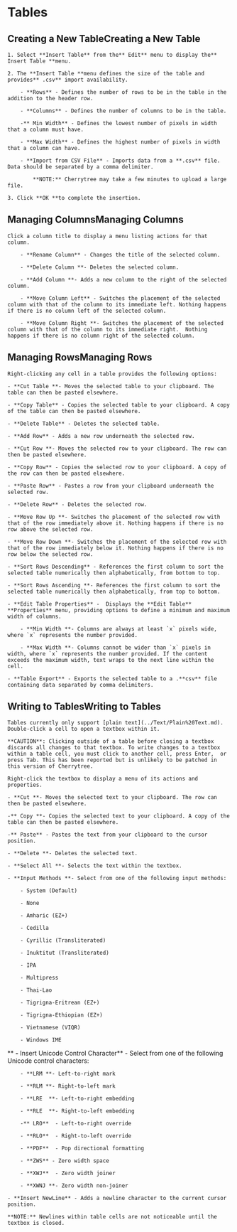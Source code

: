 
# Tables


 ## Creating a New TableCreating a New Table

	1. Select **Insert Table** from the** Edit** menu to display the** Insert Table **menu.

	2. The **Insert Table **menu defines the size of the table and provides** .csv** import availability.
	
		- **Rows** - Defines the number of rows to be in the table in the addition to the header row.

		- **Columns** - Defines the number of columns to be in the table.

		-** Min Width** - Defines the lowest number of pixels in width that a column must have.

		- **Max Width** - Defines the highest number of pixels in width that a column can have.

		- **Import from CSV File** - Imports data from a **.csv** file. Data should be separated by a comma delimiter.
		
			**NOTE:** Cherrytree may take a few minutes to upload a large file.

	3. Click **OK **to complete the insertion.


 ## Managing ColumnsManaging Columns

	Click a column title to display a menu listing actions for that column.

		- **Rename Column** - Changes the title of the selected column.

		- **Delete Column **- Deletes the selected column.

		- **Add Column **- Adds a new column to the right of the selected column.

		- **Move Column Left** - Switches the placement of the selected column with that of the column to its immediate left. Nothing happens if there is no column left of the selected column.

		- **Move Column Right **- Switches the placement of the selected column with that of the column to its immediate right.  Nothing happens if there is no column right of the selected column.

  ## Managing RowsManaging Rows

	Right-clicking any cell in a table provides the following options:

	- **Cut Table **- Moves the selected table to your clipboard. The table can then be pasted elsewhere.

	- **Copy Table** - Copies the selected table to your clipboard. A copy of the table can then be pasted elsewhere.

	- **Delete Table** - Deletes the selected table.

	- **Add Row** - Adds a new row underneath the selected row.

	- **Cut Row **- Moves the selected row to your clipboard. The row can then be pasted elsewhere.

	- **Copy Row** - Copies the selected row to your clipboard. A copy of the row can then be pasted elsewhere.

	- **Paste Row** - Pastes a row from your clipboard underneath the selected row.

	- **Delete Row** - Deletes the selected row.

	- **Move Row Up **- Switches the placement of the selected row with that of the row immediately above it. Nothing happens if there is no row above the selected row.

	- **Move Row Down **- Switches the placement of the selected row with that of the row immediately below it. Nothing happens if there is no row below the selected row.

	- **Sort Rows Descending** - References the first column to sort the selected table numerically then alphabetically, from bottom to top.

	- **Sort Rows Ascending **- References the first column to sort the selected table numerically then alphabetically, from top to bottom.

	- **Edit Table Properties** -  Displays the **Edit Table** **Properties** menu, providing options to define a minimum and maximum width of columns.
	
		- **Min Width **- Columns are always at least `x` pixels wide, where `x` represents the number provided.

		- **Max Width **- Columns cannot be wider than `x` pixels in width, where `x` represents the number provided. If the content exceeds the maximum width, text wraps to the next line within the cell.

	- **Table Export** - Exports the selected table to a .**csv** file containing data separated by comma delimiters.

 ## Writing to TablesWriting to Tables

	Tables currently only support [plain text](../Text/Plain%20Text.md). Double-click a cell to open a textbox within it.

	**CAUTION**: Clicking outside of a table before closing a textbox discards all changes to that textbox. To write changes to a textbox within a table cell, you must click to another cell, press Enter,  or press Tab. This has been reported but is unlikely to be patched in this version of Cherrytree.

	Right-click the textbox to display a menu of its actions and properties.

	- **Cut **- Moves the selected text to your clipboard. The row can then be pasted elsewhere.

	-** Copy **- Copies the selected text to your clipboard. A copy of the table can then be pasted elsewhere.

	-** Paste** - Pastes the text from your clipboard to the cursor position.

	- **Delete **- Deletes the selected text.

	- **Select All **- Selects the text within the textbox.

	- **Input Methods **- Select from one of the following input methods:
	
		- System (Default)

		- None

		- Amharic (EZ+)

		- Cedilla

		- Cyrillic (Transliterated)

		- Inuktitut (Transliterated)

		- IPA

		- Multipress

		- Thai-Lao

		- Tigrigna-Eritrean (EZ+)

		- Tigrigna-Ethiopian (EZ+)

		- Vietnamese (VIQR)

		- Windows IME
**
	**-** Insert Unicode Control Character** - Select from one of the following Unicode control characters:

		- **LRM **- Left-to-right mark

		- **RLM **- Right-to-left mark

		- **LRE  **- Left-to-right embedding

		- **RLE  **- Right-to-left embedding

		-** LRO**  - Left-to-right override

		- **RLO**  - Right-to-left override

		- **PDF**  - Pop directional formatting

		- **ZWS** - Zero width space

		- **XWJ**  - Zero width joiner

		- **XWNJ **- Zero width non-joiner
		
	- **Insert NewLine** - Adds a newline character to the current cursor position.

	**NOTE:** Newlines within table cells are not noticeable until the textbox is closed.
